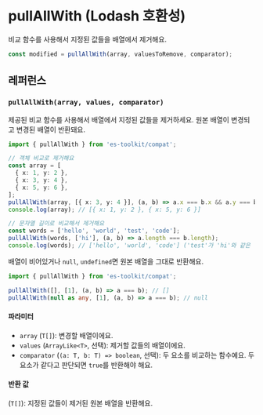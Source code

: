 # pullAllWith (Lodash 호환성)

비교 함수를 사용해서 지정된 값들을 배열에서 제거해요.

```typescript
const modified = pullAllWith(array, valuesToRemove, comparator);
```

## 레퍼런스

### `pullAllWith(array, values, comparator)`

제공된 비교 함수를 사용해서 배열에서 지정된 값들을 제거하세요. 원본 배열이 변경되고 변경된 배열이 반환돼요.

```typescript
import { pullAllWith } from 'es-toolkit/compat';

// 객체 비교로 제거해요
const array = [
  { x: 1, y: 2 },
  { x: 3, y: 4 },
  { x: 5, y: 6 },
];
pullAllWith(array, [{ x: 3, y: 4 }], (a, b) => a.x === b.x && a.y === b.y);
console.log(array); // [{ x: 1, y: 2 }, { x: 5, y: 6 }]

// 문자열 길이로 비교해서 제거해요
const words = ['hello', 'world', 'test', 'code'];
pullAllWith(words, ['hi'], (a, b) => a.length === b.length);
console.log(words); // ['hello', 'world', 'code'] ('test'가 'hi'와 같은 길이라서 제거됨)
```

배열이 비어있거나 `null`, `undefined`면 원본 배열을 그대로 반환해요.

```typescript
import { pullAllWith } from 'es-toolkit/compat';

pullAllWith([], [1], (a, b) => a === b); // []
pullAllWith(null as any, [1], (a, b) => a === b); // null
```

#### 파라미터

- `array` (`T[]`): 변경할 배열이에요.
- `values` (`ArrayLike<T>`, 선택): 제거할 값들의 배열이에요.
- `comparator` (`(a: T, b: T) => boolean`, 선택): 두 요소를 비교하는 함수예요. 두 요소가 같다고 판단되면 `true`를 반환해야 해요.

#### 반환 값

(`T[]`): 지정된 값들이 제거된 원본 배열을 반환해요.
